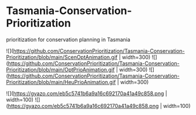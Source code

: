 # Tasmania-Conservation-Prioritization
prioritization for conservation planning in Tasmania

![](https://github.com/ConservationPrioritization/Tasmania-Conservation-Prioritization/blob/main/ScenOptAnimation.gif | width=300) ![](https://github.com/ConservationPrioritization/Tasmania-Conservation-Prioritization/blob/main/OptPrioAnimation.gif
 | width=300) ![](https://github.com/ConservationPrioritization/Tasmania-Conservation-Prioritization/blob/main/HeuPrioAnimation.gif
 | width=300)

![](https://gyazo.com/eb5c5741b6a9a16c692170a41a49c858.png | width=100) ![](https://gyazo.com/eb5c5741b6a9a16c692170a41a49c858.png | width=100)
